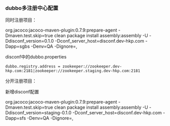 ### dubbo多注册中心配置

同时注册项目：

org.jacoco:jacoco-maven-plugin:0.7.9:prepare-agent -Dmaven.test.skip=true clean package install assembly:assembly -U -Ddisconf\_version=0.1.0  -Dconf\_server\_host=disconf.dev-hkp.com  -Dapp=sgbs -Denv=QA -Dignore=,

disconf中的dubbo.properties

```
dubbo.registry.address = zookeeper://zookeeper.dev-hkp.com:2181|zookeeper://zookeeper.staging.dev-hkp.com:2181
```



分开注册项目：

新增disconf配置

org.jacoco:jacoco-maven-plugin:0.7.9:prepare-agent -Dmaven.test.skip=true clean package install assembly:assembly -U -Ddisconf\_version=staging-0.1.0 -Dconf\_server\_host=disconf.dev-hkp.com  -Dapp=sfs -Denv=QA -Dignore=,

